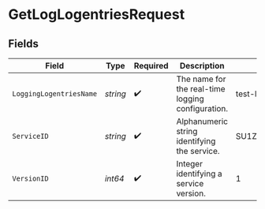 # GetLogLogentriesRequest


## Fields

| Field                                             | Type                                              | Required                                          | Description                                       | Example                                           |
| ------------------------------------------------- | ------------------------------------------------- | ------------------------------------------------- | ------------------------------------------------- | ------------------------------------------------- |
| `LoggingLogentriesName`                           | *string*                                          | :heavy_check_mark:                                | The name for the real-time logging configuration. | test-log-endpoint                                 |
| `ServiceID`                                       | *string*                                          | :heavy_check_mark:                                | Alphanumeric string identifying the service.      | SU1Z0isxPaozGVKXdv0eY                             |
| `VersionID`                                       | *int64*                                           | :heavy_check_mark:                                | Integer identifying a service version.            | 1                                                 |